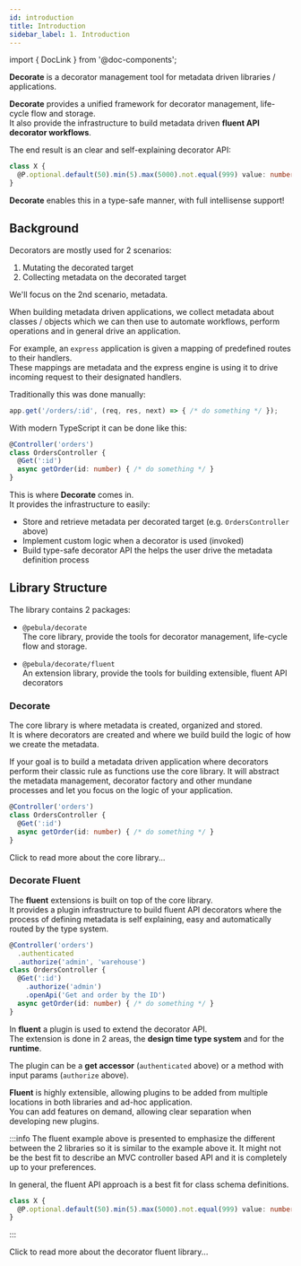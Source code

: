 ```yaml
---
id: introduction
title: Introduction
sidebar_label: 1. Introduction
---
```

import { DocLink } from '@doc-components';

**Decorate** is a decorator management tool for metadata driven libraries / applications.

**Decorate** provides a unified framework for decorator management, life-cycle flow and storage.  
It also provide the infrastructure to build metadata driven **fluent API decorator workflows**.

The end result is an clear and self-explaining decorator API:

```typescript
class X {
  @P.optional.default(50).min(5).max(5000).not.equal(999) value: number
}
```

**Decorate** enables this in a type-safe manner, with full intellisense support!  

## Background

Decorators are mostly used for 2 scenarios:

1. Mutating the decorated target
2. Collecting metadata on the decorated target

We'll focus on the 2nd scenario, metadata.

When building metadata driven applications, we collect metadata about classes / objects which we can then use
to automate workflows, perform operations and in general drive an application.

For example, an `express` application is given a mapping of predefined routes to their handlers.  
These mappings are metadata and the express engine is using it to drive incoming request to their designated handlers.

Traditionally this was done manually:

```typescript
app.get('/orders/:id', (req, res, next) => { /* do something */ });
```

With modern TypeScript it can be done like this:

```typescript
@Controller('orders')
class OrdersController {
  @Get(':id')
  async getOrder(id: number) { /* do something */ }
}
```

This is where **Decorate** comes in.  
It provides the infrastructure to easily:

- Store and retrieve metadata per decorated target (e.g. `OrdersController` above)
- Implement custom logic when a decorator is used (invoked)
- Build type-safe decorator API the helps the user drive the metadata definition process

## Library Structure

The library contains 2 packages:

- `@pebula/decorate`  
The core library, provide the tools for decorator management, life-cycle flow and storage.

- `@pebula/decorate/fluent`  
An extension library, provide the tools for building extensible, fluent API decorators

### Decorate

The core library is where metadata is created, organized and stored.  
It is where decorators are created and where we build build the logic of how we create the metadata.

If your goal is to build a metadata driven application where decorators perform their classic rule as functions use the core library.
It will abstract the metadata management, decorator factory and other mundane processes and let you focus on the logic of your application.

```typescript
@Controller('orders')
class OrdersController {
  @Get(':id')
  async getOrder(id: number) { /* do something */ }
}
```

<DocLink to="docs/decorate/introduction">Click to read more about the core library...</DocLink>

### Decorate Fluent

The **fluent** extensions is built on top of the core library.  
It provides a plugin infrastructure to build fluent API decorators where the process of defining metadata is self explaining, easy and automatically routed by the type system.

```typescript
@Controller('orders')
  .authenticated
  .authorize('admin', 'warehouse')
class OrdersController {
  @Get(':id')
    .authorize('admin')
    .openApi('Get and order by the ID')
  async getOrder(id: number) { /* do something */ }
}
```

In **fluent** a plugin is used to extend the decorator API.  
The extension is done in 2 areas, the **design time type system** and for the **runtime**.

The plugin can be a **get accessor** (`authenticated` above) or a method with input params (`authorize` above).

**Fluent** is highly extensible, allowing plugins to be added from multiple locations in both libraries and ad-hoc application.  
You can add features on demand, allowing clear separation when developing new plugins.

:::info
The fluent example above is presented to emphasize the different between the 2 libraries so it is similar to the example above it.
It might not be the best fit to describe an MVC controller based API and it is completely up to your preferences.

In general, the fluent API approach is a best fit for class schema definitions.

```typescript
class X {
  @P.optional.default(50).min(5).max(5000).not.equal(999) value: number
}
```

:::

<DocLink to="docs/decorate-fluent/introduction">Click to read more about the decorator fluent library...</DocLink>

